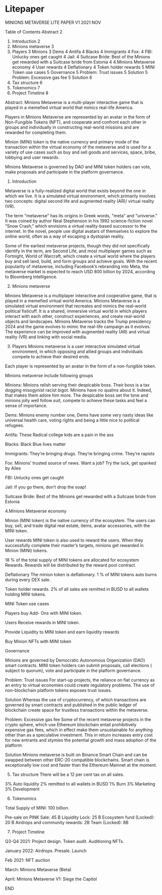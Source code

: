 # Litepaper
 


MINIONS METAVERSE 
LITE PAPER V1
2021 NOV
 


Table of Contents
Abstract	2
1.	Introduction	2
2.	Minions metaverse	3
3.	Players	3
Minions	3
Dems	4
Antifa	4
Blacks	4
Immigrants	4
Fox:	4
FBI: Unlucky ones get caught	4
Jail:	4
Suitcase Bride: Best of the Minions get rewarded with a Suitcase bride from Estonia	4
4.Minions Metaverse economy	4
User rewards	4
Deflationary	4
Token holder rewards	5
MINI Token use cases	5
Governance	5
Problem: Trust issues	5
Solution	5
Problem: Excessive gas fee	5
Solution	6
5.	Tax structure	6
6.	Tokenomics	7
7.	Project Timeline	8








Abstract: Minions Metaverse is a  multi-player interactive game that is played in a memefied virtual world that mimics real-life America.  

Players in Minions Metaverse are represented by an avatar in the form of Non-Fungible Tokens (NFT), and cooperate and confront each other in groups and individually in constructing real-world missions and are rewarded for completing them.

Minion (MINI) token is the native currency and primary mode of the transaction within the virtual economy of the metaverse and is used for a variety of use cases such as buy and sell goods and services, space, bribe, lobbying and user rewards. 

Minions Metaverse is governed by DAO and MINI token holders can vote, make proposals and participate in the platform governance. 



1.	Introduction

Metaverse is a fully-realized digital world that exists beyond the one in which we live. It is a simulated virtual environment, which primarily involves two concepts: digital second life and augmented reality (AR)/ virtual reality (VR).  

The term "metaverse" has its origins in Greek words, "meta" and "universe." It was coined by author Neal Stephenson in his 1992 science-fiction novel “Snow Crash,” which envisions a virtual reality-based successor to the internet. In the novel, people use digital avatars of themselves to explore the online world, often as a way of escaping a dystopian reality. 

Some of the earliest metaverse projects, though they did not specifically identify in the term, are  Second Life, and most multiplayer games such as Fortnight, World of Warcraft, which create a virtual world where the players buy and sell land, build, and form groups and achieve goals.
With the recent popularity of metaverse, including Facebook’s rebranding into Meta, the metaverse market is expected to reach USD 800 billion by 2024, according to Bloomberg Intelligence. 


2.	Minions metaverse 

Minions Metaverse is a  multiplayer interactive and cooperative game, that is played in a memefied virtual world America. Minions Metaverse is a simulated virtual environment that recreates and mimics the real-world political fisticuff. 
It is a shared, immersive virtual world in which players interact with each other, construct experiences, and create real-world objects and landscapes. Minions Metaverse tracks the Trump presidency 2024 and the game evolves to mimic the real-life campaign as it evolves. 
The experience can be improved with augmented reality (AR) and virtual reality (VR) and linking with social media.



3.	Players
Minions metaverse is a user interactive simulated virtual environment, in which opposing and allied groups and individuals compete to achieve their desired ends. 

Each player is represented by an avatar in the form of a non-fungible token.

Minions metaverse include following groups

 Minions: Minions relish serving their despicable boss.
Their boss is a tax dogging misogynist racist bigot. Minions have no qualms about it. Indeed, that makes them adore him more.
The despicable boss set the tone and minions jolly well follow suit, compete to achieve these tasks and feel a sense of importance. 


Dems: Minions enemy number one,  Dems have some very nasty ideas like universal health care, voting rights and being a little nice to political refugees.

 Antifa: These Radical college kids are a pain in the ass

Blacks: Black Blue lives matter

Immigrants: They’re bringing drugs. They’re bringing crime. They’re rapists

Fox: Minions’ trusted source of news. Want a job? Try the luck, get spanked by Ailes 

FBI: Unlucky ones get caught

Jail: If you go there, don’t drop the soap!

 Suitcase Bride: Best of the Minions get rewarded with a Suitcase bride from Estonia 




4.Minions Metaverse economy

Minion (MINI token) is the native currency of the ecosystem.  The users can buy, sell, and trade digital real estate, items, avatar accessories, with the MINI token. 

User rewards
MINI token is also used to reward the users. When they successfully complete their master’s targets, minions get rewarded in Minion (MINI) tokens.  

18 % of the total supply of MINI tokens are allocated for ecosystem Rewards. Rewards will be distributed by the reward pool contract.

Deflationary
The minion token is deflationary. 1 % of MINI tokens auto burns during every DEX sale.

Token holder rewards. 2% of all sales are remitted in BUSD to all wallets holding MINI tokens.

MINI Token use cases

Players buy Add- Ons with MINI token.

Users Receive rewards in MINI token.

Provide Liquidity to MINI token and earn liquidity rewards

Buy Minion NFTs with MINI token


Governance

Minions are governed by Democratic Autonomous Organization (DAO) smart contracts.
MINI token holders can submit proposals, call elections ( subject to quorum), vote and participate in the platform governance. 

Problem: Trust issues
For start-up projects, the reliance on fiat currency as an entry to virtual economies could create regulatory problems. The use of non-blockchain platform tokens exposes trust issues. 

Solution 
Whereas the use of cryptocurrency, of which transactions are governed by smart contracts and published in the public ledger of blockchain create space for trustless transactions within the metaverse. 

Problem: Excessive gas fee 
Some of the recent metaverse projects in the crypto sphere, which use Ethereum blockchain entail prohibitively expensive gas fees, which in effect make them unsustainable for anything other than as a speculative investment. This in return increases entry cost for new entrants and stymies the potential growth and mass adoption of the platform. 

Solution
Minions metaverse is built on Binance Smart Chain and can be swapped between other ERC-20  compatible blockchains.  Smart chain is exceptionally low cost and faster than the Ethereum Mainnet at the moment.

5.	Tax structure 
There will be a 12 per cent tax on all sales.  

3% Auto liquidity 
2% remitted to all wallets in BUSD
1% Burn
3% Marketing
3% Development




















6.	Tokenomics




 



Total Supply of MINI: 100 billion.

Pre-sale on PINK Sale: 45 B
Liquidity Lock: 25 B 
Ecosystem fund (Locked): 20 B
Airdrops and community rewards: 2B
Team (Locked): 8B







7.	Project Timeline


Q3-Q4 2021: Project design. Token audit.  Auditioning NFTs. 

January 2022: Airdrops. Presale. Launch

Feb 2021: NFT auction

March: Minions Metaverse (Beta)

April: Minions Metaverse V1: Siege the Capitol



END


